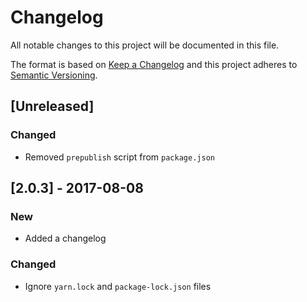 # Changelog

All notable changes to this project will be documented in this file.

The format is based on [Keep a Changelog](http://keepachangelog.com/en/1.0.0/) and this project adheres to [Semantic Versioning](http://semver.org/spec/v2.0.0.html).

## [Unreleased]

### Changed

- Removed `prepublish` script from `package.json`

## [2.0.3] - 2017-08-08

### New

- Added a changelog

### Changed

- Ignore `yarn.lock` and `package-lock.json` files